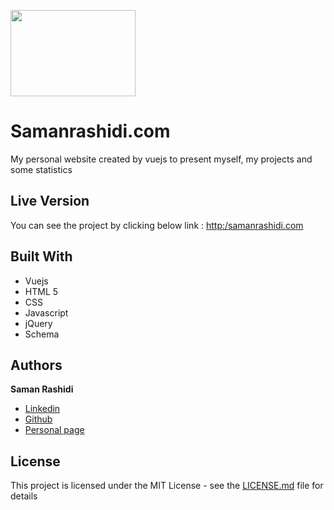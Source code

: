 <p>
  <a href="http://samanrashidi.com">
    <img src="http://www.samanrashidi.com/img/samanira.be1ce8db.png" width=200 height=138>
  </a>
</p>

# Samanrashidi.com

My personal website created by vuejs to present myself, my projects and some statistics

## Live Version

You can see the project by clicking below link :
[http:/samanrashidi.com](http:/samanrashidi.com)

## Built With

* Vuejs
* HTML 5
* CSS
* Javascript
* jQuery
* Schema

## Authors

**Saman Rashidi**

- [Linkedin](https://www.linkedin.com/in/samanrashidii)
- [Github](https://github.com/samanrashidii)
- [Personal page](http://samanrashidi.com)

## License

This project is licensed under the MIT License - see the [LICENSE.md](LICENSE.md) file for details

